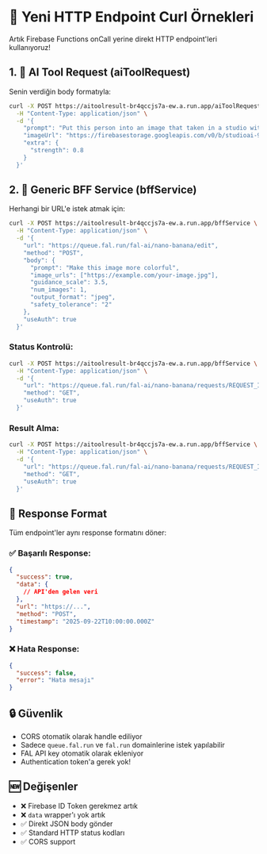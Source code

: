 # 🚀 Yeni HTTP Endpoint Curl Örnekleri

Artık Firebase Functions onCall yerine direkt HTTP endpoint'leri kullanıyoruz!

## 1. 🎨 AI Tool Request (aiToolRequest)

Senin verdiğin body formatıyla:

```bash
curl -X POST https://aitoolresult-br4qccjs7a-ew.a.run.app/aiToolRequest \
  -H "Content-Type: application/json" \
  -d '{
    "prompt": "Put this person into an image that taken in a studio with a good background. Clean looking face with a soft smile looking into the camera",
    "imageUrl": "https://firebasestorage.googleapis.com/v0/b/studioai-980a7.firebasestorage.app/o/uploads%2FBxUr8QlqpTfB9hr85oNBBjPuPTs2%2F1758530626109.png?alt=media&token=f6e546c5-64da-48ad-add8-26a5961f190f",
    "extra": {
      "strength": 0.8
    }
  }'
```

## 2. 🔧 Generic BFF Service (bffService)

Herhangi bir URL'e istek atmak için:

```bash
curl -X POST https://aitoolresult-br4qccjs7a-ew.a.run.app/bffService \
  -H "Content-Type: application/json" \
  -d '{
    "url": "https://queue.fal.run/fal-ai/nano-banana/edit",
    "method": "POST",
    "body": {
      "prompt": "Make this image more colorful",
      "image_urls": ["https://example.com/your-image.jpg"],
      "guidance_scale": 3.5,
      "num_images": 1,
      "output_format": "jpeg",
      "safety_tolerance": "2"
    },
    "useAuth": true
  }'
```

### Status Kontrolü:
```bash
curl -X POST https://aitoolresult-br4qccjs7a-ew.a.run.app/bffService \
  -H "Content-Type: application/json" \
  -d '{
    "url": "https://queue.fal.run/fal-ai/nano-banana/requests/REQUEST_ID/status",
    "method": "GET",
    "useAuth": true
  }'
```

### Result Alma:
```bash
curl -X POST https://aitoolresult-br4qccjs7a-ew.a.run.app/bffService \
  -H "Content-Type: application/json" \
  -d '{
    "url": "https://queue.fal.run/fal-ai/nano-banana/requests/REQUEST_ID",
    "method": "GET",
    "useAuth": true
  }'
```

## 📝 Response Format

Tüm endpoint'ler aynı response formatını döner:

### ✅ Başarılı Response:
```json
{
  "success": true,
  "data": {
    // API'den gelen veri
  },
  "url": "https://...",
  "method": "POST",
  "timestamp": "2025-09-22T10:00:00.000Z"
}
```

### ❌ Hata Response:
```json
{
  "success": false,
  "error": "Hata mesajı"
}
```

## 🔒 Güvenlik

- CORS otomatik olarak handle ediliyor
- Sadece `queue.fal.run` ve `fal.run` domainlerine istek yapılabilir
- FAL API key otomatik olarak ekleniyor
- Authentication token'a gerek yok!

## 🆕 Değişenler

- ❌ Firebase ID Token gerekmez artık
- ❌ `data` wrapper'ı yok artık
- ✅ Direkt JSON body gönder
- ✅ Standard HTTP status kodları
- ✅ CORS support

